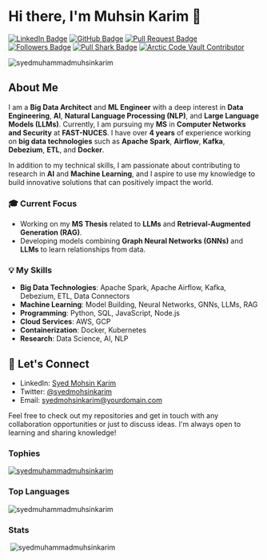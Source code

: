 # Hi there, I'm Muhsin Karim 👋

[![LinkedIn Badge](https://img.shields.io/badge/-SyedMuhammadMuhsinKarim-blue?style=flat-square&logo=Linkedin&logoColor=white&link=https://www.linkedin.com/in/syedmohsinkarim/)](https://www.linkedin.com/in/syedmohsinkarim/)
[![GitHub Badge](https://img.shields.io/badge/-SyedMuhammadMuhsinKarim-grey?style=flat-square&logo=github&logoColor=white&link=https://github.com/SyedMuhammadMuhsinKarim)](https://www.github.com/SyedMuhammadMuhsinKarim/)
[![Pull Request Badge](https://img.shields.io/badge/Pull%20Requests-5-brightgreen)](https://github.com/SyedMuhammadMuhsinKarim/pulls)
[![Followers Badge](https://img.shields.io/github/followers/SyedMuhammadMuhsinKarim?label=Followers&style=social)](https://github.com/SyedMuhammadMuhsinKarim)
[![Pull Shark Badge](https://img.shields.io/badge/Pull%20Shark-Expert-blue)](https://pullshark.com/profile/SyedMuhammadMuhsinKarim)
[![Arctic Code Vault Contributor](https://img.shields.io/badge/Arctic%20Code%20Vault-Contributor-blueviolet)](https://archiveprogram.github.com/)
<p align="left"> <img src="https://komarev.com/ghpvc/?username=syedmuhammadmuhsinkarim&label=Profile%20views&color=0e75b6&style=flat" alt="syedmuhammadmuhsinkarim" /> </p>

## About Me
I am a **Big Data Architect** and **ML Engineer** with a deep interest in **Data Engineering**, **AI**, **Natural Language Processing (NLP)**, and **Large Language Models (LLMs)**. Currently, I am pursuing my **MS** in **Computer Networks and Security** at **FAST-NUCES**. I have over **4 years** of experience working on **big data technologies** such as **Apache Spark**, **Airflow**, **Kafka**, **Debezium**, **ETL**, and **Docker**.

In addition to my technical skills, I am passionate about contributing to research in **AI** and **Machine Learning**, and I aspire to use my knowledge to build innovative solutions that can positively impact the world.

### 🎓 Current Focus
- Working on my **MS Thesis** related to **LLMs** and **Retrieval-Augmented Generation (RAG)**.
- Developing models combining **Graph Neural Networks (GNNs)** and **LLMs** to learn relationships from data.

### 💡 My Skills
- **Big Data Technologies**: Apache Spark, Apache Airflow, Kafka, Debezium, ETL, Data Connectors
- **Machine Learning**: Model Building, Neural Networks, GNNs, LLMs, RAG
- **Programming**: Python, SQL, JavaScript, Node.js
- **Cloud Services**: AWS, GCP
- **Containerization**: Docker, Kubernetes
- **Research**: Data Science, AI, NLP

## 🤝 Let's Connect
- LinkedIn: [Syed Mohsin Karim](https://www.linkedin.com/in/syedmohsinkarim)
- Twitter: [@syedmohsinkarim](https://twitter.com/syedmohsinkarim)
- Email: [syedmohsinkarim@yourdomain.com](mailto:syedmohsinkarim@yourdomain.com)

Feel free to check out my repositories and get in touch with any collaboration opportunities or just to discuss ideas. I'm always open to learning and sharing knowledge!

### Tophies
<p align="left"> <a href="https://github.com/syedmuhammadmuhsinkarim"><img src="https://github-profile-trophy.vercel.app/?username=syedmuhammadmuhsinkarim" alt="syedmuhammadmuhsinkarim" /></a> </p>

### Top Languages
<div><img src="https://github-readme-stats.vercel.app/api/top-langs?username=SyedMuhammadMuhsinKarim&show_icons=true&locale=en&layout=compact" alt="syedmuhammadmuhsinkarim" /></div>

### Stats
<div>&nbsp;<img src="https://github-readme-stats.vercel.app/api?username=SyedMuhammadMuhsinKarim&show_icons=true&locale=en" alt="syedmuhammadmuhsinkarim" /></div>
